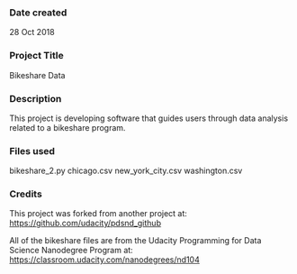 ### Date created
28 Oct 2018

### Project Title
Bikeshare Data

### Description
This project is developing software that guides users
through data analysis related to a bikeshare program.

### Files used
bikeshare_2.py
chicago.csv
new_york_city.csv
washington.csv

### Credits
This project was forked from another project at:
https://github.com/udacity/pdsnd_github

All of the bikeshare files are from the Udacity Programming
for Data Science Nanodegree Program at:
https://classroom.udacity.com/nanodegrees/nd104
